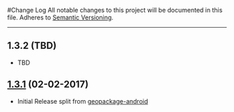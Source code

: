 #Change Log
All notable changes to this project will be documented in this file.
Adheres to [Semantic Versioning](http://semver.org/).

---

## 1.3.2 (TBD)

* TBD

## [1.3.1](https://github.com/ngageoint/geopackage-android-map/releases/tag/1.3.1) (02-02-2017)

* Initial Release split from [geopackage-android](https://github.com/ngageoint/geopackage-android)
